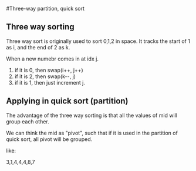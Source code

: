 #Three-way partition, quick sort

## Three way sorting
Three way sort is originally used to sort 0,1,2 in space. It tracks the start of 1 as i, and the end of 2 as k.

When a new numebr comes in at idx j.

1. if it is 0, then swap(i++, j++)
2. if it is 2, then swap(k--, j)
3. if it is 1, then just increment j.

## Applying in quick sort (partition)
The advantage of the three way sorting is that all the values of mid will group each other.

We can think the mid as "pivot", such that if it is used in the partition of quick sort, all pivot will be grouped.

like:

3,1,4,4,4,8,7



